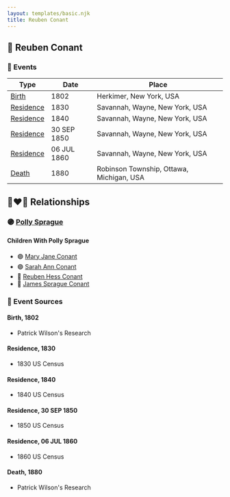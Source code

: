 ```yaml
---
layout: templates/basic.njk
title: Reuben Conant
---
```

## 🔵 Reuben Conant

### 📆 Events

Type | Date | Place
------ | ------ | ------
[Birth](#event-0) | 1802 | Herkimer, New York, USA
[Residence](#event-1) | 1830 | Savannah, Wayne, New York, USA
[Residence](#event-2) | 1840 | Savannah, Wayne, New York, USA
[Residence](#event-3) | 30 SEP 1850 | Savannah, Wayne, New York, USA
[Residence](#event-4) | 06 JUL 1860 | Savannah, Wayne, New York, USA
[Death](#event-5) | 1880 | Robinson Township, Ottawa, Michigan, USA

## 👩‍❤️‍👨 Relationships

### 🟣 [Polly Sprague](/people/5/53927626)

#### Children With Polly Sprague
* 🟣 [Mary Jane Conant](/people/2/27722232)
* 🟣 [Sarah Ann Conant](/people/3/3929404)
* 🔵 [Reuben Hess Conant](/people/3/37326838)
* 🔵 [James Sprague Conant](/people/6/62404416)
### 📰 Event Sources

#### <a id="event-0"></a> Birth, 1802
* Patrick Wilson's Research

#### <a id="event-1"></a> Residence, 1830
* 1830 US Census

#### <a id="event-2"></a> Residence, 1840
* 1840 US Census

#### <a id="event-3"></a> Residence, 30 SEP 1850
* 1850 US Census

#### <a id="event-4"></a> Residence, 06 JUL 1860
* 1860 US Census

#### <a id="event-5"></a> Death, 1880
* Patrick Wilson's Research